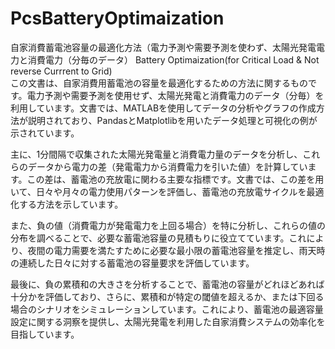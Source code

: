 # PcsBatteryOptimaization
自家消費蓄電池容量の最適化方法（電力予測や需要予測を使わず、太陽光発電電力と消費電力（分毎のデータ） Battery Optimaization(for Critical Load &amp; Not reverse Currrent to Grid)  
この文書は、自家消費用蓄電池の容量を最適化するための方法に関するものです。電力予測や需要予測を使用せず、太陽光発電と消費電力のデータ（分毎）を利用しています。文書では、MATLABを使用してデータの分析やグラフの作成方法が説明されており、PandasとMatplotlibを用いたデータ処理と可視化の例が示されています。

主に、1分間隔で収集された太陽光発電量と消費電力量のデータを分析し、これらのデータから電力の差（発電電力から消費電力を引いた値）を計算しています。この差は、蓄電池の充放電に関わる主要な指標です。文書では、この差を用いて、日々や月々の電力使用パターンを評価し、蓄電池の充放電サイクルを最適化する方法を示しています。

また、負の値（消費電力が発電電力を上回る場合）を特に分析し、これらの値の分布を調べることで、必要な蓄電池容量の見積もりに役立てています。これにより、夜間の電力需要を満たすために必要な最小限の蓄電池容量を推定し、雨天時の連続した日々に対する蓄電池の容量要求を評価しています。

最後に、負の累積和の大きさを分析することで、蓄電池の容量がどれほどあれば十分かを評価しており、さらに、累積和が特定の閾値を超えるか、または下回る場合のシナリオをシミュレーションしています。これにより、蓄電池の最適容量設定に関する洞察を提供し、太陽光発電を利用した自家消費システムの効率化を目指しています。
